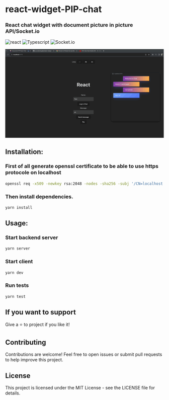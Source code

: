 # react-widget-PIP-chat
### React chat widget with document picture in picture API/Socket.io

![react](https://img.shields.io/badge/-React-61DAFB?logo=react&logoColor=white&style=flat)
![Typescript](https://img.shields.io/badge/-TypeScript-3178C6?logo=typescript&logoColor=white&style=flat)
![Socket.io](https://img.shields.io/badge/-Socket.io-010101?logo=socket.io&logoColor=white&style=flat)

![React Chat PIP](https://github.com/pryvalovbogdan/react-widget-PIP-chat/blob/main/assets/pip.gif)


## Installation:

### First of all generate openssl certificate to be able to use https protocole on localhost

```bash
openssl req -x509 -newkey rsa:2048 -nodes -sha256 -subj '/CN=localhost' -keyout localhost-privkey.pem -out localhost-cert.pem
```

### Then install dependencies.
```bash
yarn install
```

## Usage:

### Start backend server
```bash
yarn server
```

### Start client
```bash
yarn dev
```

### Run tests
```bash
yarn test
```

## If you want to support

Give a ⭐️ to project if you like it!

## Contributing
Contributions are welcome! Feel free to open issues or submit pull requests to help improve this project.

## License
This project is licensed under the MIT License - see the LICENSE file for details.
